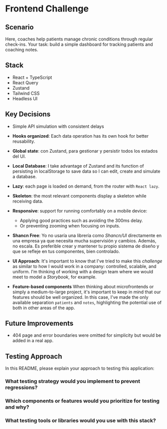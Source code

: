 # Frontend Challenge

## Scenario

Here, coaches help patients manage chronic conditions through regular check-ins. Your
task: build a simple dashboard for tracking patients and coaching notes.

## Stack

- React + TypeScript
- React Query
- Zustand
- Tailwind CSS
- Headless UI

## Key Decisions

- Simple API simulation with consistent delays
- **Hooks organized**: Each data operation has its own hook for better reusability. 

- **Global state**: con Zustand, para gestionar y persistir todos los estados del UI.

- **Local Database**: I take advantage of Zustand and its function of persisting in localStorage to save data so I can edit, create and simulate a database.

- **Lazy**: each page is loaded on demand, from the router with `React lazy`.

- **Skeleton**: the most relevant components display a skeleton while receiving data.

- **Responsive**: support for running comfortably on a mobile device:

  - Applying good practices such as avoiding the 300ms delay.
  - Or preventing zooming when focusing on inputs.

- **Shancn Free**: Yo no usaría una librería como _Shancn/UI_ directamente en una empresa ya que necesita mucha supervisión y cambios. Además, no escala. Es preferible crear y mantener tu propio sistema de diseño y que se refleje en tus componentes, bien controlado.

- **UI Approach**: It's important to know that I've tried to make this _challenge_ as similar to how I would work in a company: controlled, scalable, and uniform. I'm thinking of working with a design team where we would meet to model a _Storybook_, for example.

- **Feature-based components** When thinking about microfrontends or simply a medium-to-large project, it's important to keep in mind that our features should be well organized. In this case, I've made the only available separation `patients` and `notes`, highlighting the potential use of both in other areas of the app.

## Future Improvements

- 404 page and error boundaries were omitted for simplicity but would be added in a real app.

## Testing Approach

In this README, please explain your approach to testing this application:

### What testing strategy would you implement to prevent regressions?

### Which components or features would you prioritize for testing and why?

### What testing tools or libraries would you use with this stack?
